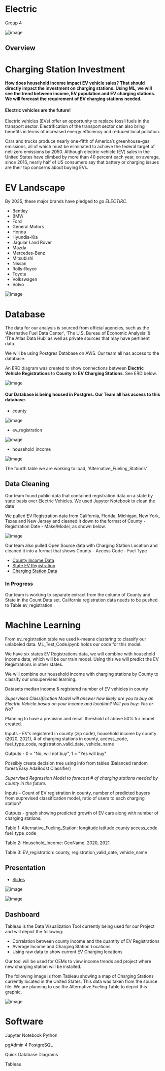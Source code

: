 # Electric
Group 4 



![image](https://github.com/TSheridan01/Electric2/blob/1122ea20914e10c1787b96e5cf800c9d38a6615b/Images/Bolt1.png)


## Overview 

# Charging Station Investment 

**How does household income impact EV vehicle sales? That should directly impact the investment on charging stations.
Using ML, we will see the trend between income, EV population and EV charging stations.
We will forecast the requirement of EV charging stations needed.**


#### Electric vehicles are the future!

Electric vehicles (EVs) offer an opportunity to replace fossil fuels in the transport sector. Electrification of the transport sector can also bring benefits in terms of increased energy efficiency and reduced local pollution.

Cars and trucks produce nearly one-fifth of America’s greenhouse-gas emissions, all of which must be eliminated to achieve the federal target of net-zero emissions by 2050. Although electric-vehicle (EV) sales in the United States have climbed by more than 40 percent each year, on average, since 2016, nearly half of US consumers say that battery or charging issues are their top concerns about buying EVs.


# EV Landscape 


By 2035, these major brands have pledged to go *ELECTIRC*.

- Bentley
- BMW
- Ford
- General Motors
- Honda
- Hyundia-Kia
- Jagular Land Rover
- Mazda
- Mercedes-Benz
- Mitsubishi
- Nissan
- Rolls-Royce
- Toyota
- Volkswagen
- Volvo



![image](https://github.com/TSheridan01/Electric2/blob/5ac605bee43303fa88732d96de8f2f40c228a218/Images/OEMMarketShare.png)



# Database

The data for our analysis is sourced from official agencies, such as the ‘Alternative Fuel Data Center’, ‘The U.S. Bureau of Economic Analysis’ & ‘The Atlas Data Hub’ as well as private sources that may have pertinent data. 

We will be using Postgres Database on AWS. Our team all has access to the database. 


An ERD diagram was created to show connections between **Electric Vehicle Registrations** to **County** to **EV Charging Stations**. 
See ERD below.



![image](https://github.com/TSheridan01/Electric2/blob/ca46e6ac2f124243c01026ec6c34847654872e11/Images/QuickDBD-export_v1.png)


#### Our Database is being housed in Postgres. Our Team all has access to this database. 

- county
 
![image](https://github.com/TSheridan01/Electric2/blob/f3b4497ff255c043fb158ab8f157073f66b83a51/Images/county_static.PNG)

- ev_registration
 
![image](https://github.com/TSheridan01/Electric2/blob/f3b4497ff255c043fb158ab8f157073f66b83a51/Images/ev_registration.PNG)

- household_income

![image](https://github.com/TSheridan01/Electric2/blob/f3b4497ff255c043fb158ab8f157073f66b83a51/Images/income_table.PNG)

The fourth table we are working to load, 'Alternative_Fueling_Stations'


## Data Cleaning 

Our team found public data that contained registration data on a state by state basis over Electric Vehicles. We used Jupyter Notebook to clean the date 

We pulled EV Registration data from California, Florida, Michigan, New York, Texas and New Jersey and cleaned it down to the format of County - Registration Date - Make/Model, as shown below.

![image](https://github.com/TSheridan01/Electric2/blob/c7d4acf613f3db4d1138cc520b001e60e751e239/Images/Mi%20ScreenShot.png)

Our team also pulled Open Source data with Charging Station Location and cleaned it into a format that shows County - Access Code - Fuel Type



- [County Income Data](https://www.bea.gov/data/income-saving/personal-income-county-metro-and-other-areas)
- [State EV Registration](https://www.atlasevhub.com/materials/state-ev-registration-data/#data)
- [Charging Station Data](https://data-usdot.opendata.arcgis.com/datasets/alternative-fueling-stations/explore?location=2.113167%2C-44.582273%2C2.00&showTable=true)


### In Progress

Our team is working to separate extract from the column of County and State in the Count Data set. 
California registration data needs to be pushed to Table ev_registration 




# Machine Learning 

From ev_registration table we used k-means clustering to classify our unlabeled data. ML_Test_Code.ipynb holds our code for this model.

We have six states EV Registrations data, we will combine with household income data, which will be our train model. Using this we will predict the EV Registrations in other states. 

We will combine our household income with charging stations by County to classify our unsupervised learning. 
 





Datasets median income & registered number of EV vehicles in county

*Supervised Classification Model will answer how likely are you to buy an Electric Vehicle based on your income and location? Will you buy: Yes or No?*

Planning to have a precision and recall threshold of above 50% for model created. 

Inputs - EV's registered in county (zip code), household income by county (2020, 2021), # of charging stations in county, access_code,
fuel_type_code, registration_valid_date, vehicle_name

Outputs - 0 = "No, will not buy", 1 = "Yes will buy" 

Possibly create decision tree using info from tables (Balanced random forest/Easy AdaBoost Classifier) 

*Supervised Regression Model to forecast # of charging stations needed by county in the future.* 

Inputs - Count of EV registration in county, number of predicted buyers from suprevised classification model, ratio of users to each charging station? 

Outputs - graph showing predicted growth of EV cars along with number of charging stations. 

Table 1: Alternative_Fueling_Station:
longitude
latitude
county
access_code
fuel_type_code

Table 2: Household_Income:
GeoName, 2020, 2021

Table 3: EV_registration:
county, registration_valid_date, vehicle_name


## Presentation   


- [Slides](https://docs.google.com/presentation/d/1Kmcz95mzre-Fv05gxPSwaaPtrRXq5b-j/edit#slide=id.p1)


![image](https://github.com/TSheridan01/Electric2/blob/609ca33c5ad7eaf08c8295b29bb29bad4128f675/Images/Slides1.png)


![image](https://github.com/TSheridan01/Electric2/blob/609ca33c5ad7eaf08c8295b29bb29bad4128f675/Images/Slides2.png)



## Dashboard

Tableau is the Data Visualization Tool currently being used for our Project and will depict the following:

- Correlation between county income and the quantity of EV Registrations
- Average Income and Charging Station Locations 
- Using raw data to show current EV Charging locations 

Our tool will be used for OEMs to view income trends and project where new charging station will be installed.


The following image is from Tableau showing a map of Charging Stations currently located in the United States. This data was taken from the source file. We are planning to use the Alternative Fueling Table to depict this graphic. 

![image](https://github.com/TSheridan01/Electric2/blob/4d3bbadc5b7e760e0176841ca6dad822771dee08/Images/CStations1.png)






# Software

Jupyter Notebook
  Python
  
pgAdmin 4
  PostgreSQL

Quick Database Diagrams

Tableau




